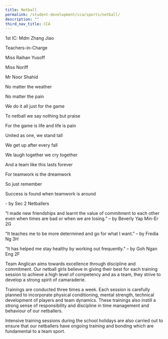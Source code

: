 ```yaml
---
title: Netball
permalink: /student-development/cca/sports/netball/
description: ""
third_nav_title: CCA
---
```

1st IC: Mdm Zhang Jiao

  

Teachers-in-Charge  

Miss Raihan Yusoff

Miss Noriff

Mr Noor Shahid

  

  

No matter the weather

No matter the pain

We do it all just for the game

To netball we say nothing but praise

For the game is life and life is pain

  

United as one, we stand tall

We get up after every fall

We laugh together we cry together

And a team like this lasts forever

For teamwork is the dreamwork

So just remember

Success is found when teamwork is around

\- by Sec 2 Netballers

  

“I made new friendships and learnt the value of commitment to each other even when times are bad or when we are losing.” – by Beverly Yap Min-Er 2G

  

“It teaches me to be more determined and go for what I want.” – by Fredia Ng 3H

  

“It has helped me stay healthy by working out frequently.” – by Goh Ngan Eng 2F

  

  

Team Anglican aims towards excellence through discipline and commitment. Our netball girls believe in giving their best for each training session to achieve a high level of competency and as a team, they strive to develop a strong spirit of camaraderie.

  

Trainings are conducted three times a week. Each session is carefully planned to incorporate physical conditioning, mental strength, technical development of players and team dynamics. These trainings also instill a strong sense of responsibility and discipline in time management and behaviour of our netballers.

  

Intensive training sessions during the school holidays are also carried out to ensure that our netballers have ongoing training and bonding which are fundamental to a team sport.